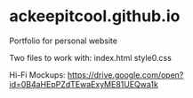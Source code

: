 # ackeepitcool.github.io
Portfolio for personal website

Two files to work with:
index.html
style0.css

Hi-Fi Mockups: https://drive.google.com/open?id=0B4aHEpPZdTEwaExyME81UEQwa1k
